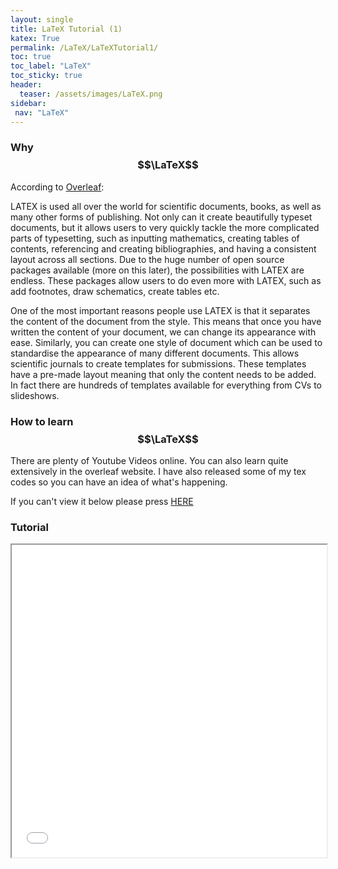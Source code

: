 ```yaml
---
layout: single
title: LaTeX Tutorial (1)
katex: True
permalink: /LaTeX/LaTeXTutorial1/
toc: true
toc_label: "LaTeX"
toc_sticky: true
header:
  teaser: /assets/images/LaTeX.png
sidebar:
 nav: "LaTeX"
---
```

### Why $$\LaTeX$$

According to [Overleaf](https://www.overleaf.com/learn/latex/Learn_LaTeX_in_30_minutes):


LATEX is used all over the world for scientific documents, books, as well as many other forms of publishing. Not only can it create beautifully typeset documents, but it allows users to very quickly tackle the more complicated parts of typesetting, such as inputting mathematics, creating tables of contents, referencing and creating bibliographies, and having a consistent layout across all sections. Due to the huge number of open source packages available (more on this later), the possibilities with LATEX are endless. These packages allow users to do even more with LATEX, such as add footnotes, draw schematics, create tables etc.



One of the most important reasons people use LATEX is that it separates the content of the document from the style. This means that once you have written the content of your document, we can change its appearance with ease. Similarly, you can create one style of document which can be used to standardise the appearance of many different documents. This allows scientific journals to create templates for submissions. These templates have a pre-made layout meaning that only the content needs to be added. In fact there are hundreds of templates available for everything from CVs to slideshows.



### How to learn $$\LaTeX$$
There are plenty of Youtube Videos online. You can also learn quite extensively in the overleaf website. I have also released some of my tex codes so you can have an idea of what's happening.




If you can't view it below please press [HERE]({{site.url}}/assets/Beamer_Presentation.pdf)


### Tutorial 
<iframe src="{{site.url}}/assets/Beamer_Presentation.pdf" width="100%" height="500px">